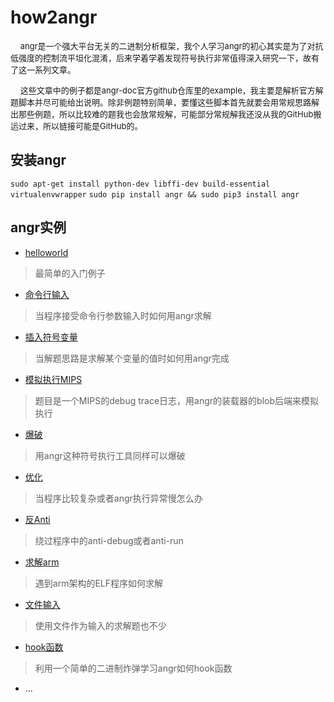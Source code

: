 # how2angr 

&nbsp;&nbsp;&nbsp;&nbsp;<font size=2>angr是一个强大平台无关的二进制分析框架，我个人学习angr的初心其实是为了对抗低强度的控制流平坦化混淆，后来学着学着发现符号执行非常值得深入研究一下，故有了这一系列文章。</font></br>

    <font size=2>这些文章中的例子都是angr-doc官方github仓库里的example，我主要是解析官方解题脚本并尽可能给出说明。除非例题特别简单，要懂这些脚本首先就要会用常规思路解出那些例题，所以比较难的题我也会放常规解，可能部分常规解我还没从我的GitHub搬运过来，所以链接可能是GitHub的。</font></br>

## 安装angr

`sudo apt-get install python-dev libffi-dev build-essential virtualenvwrapper`
`sudo pip install angr && sudo pip3 install angr`

## angr实例

- [helloworld](https://fanda.cloud/2019/03/13/angr%E5%AD%A6%E4%B9%A0-helloworld/)
> 最简单的入门例子
- [命令行输入](https://fanda.cloud/2019/03/13/angr%E5%AD%A6%E4%B9%A0-%E7%AC%AC%E4%BA%8C%E8%8A%82%E5%91%BD%E4%BB%A4%E8%A1%8C%E8%BE%93%E5%85%A5/)
> 当程序接受命令行参数输入时如何用angr求解
- [插入符号变量](https://fanda.cloud/2019/03/13/angr%E5%AD%A6%E4%B9%A0-%E7%AC%AC%E4%B8%89%E8%8A%82%E6%8F%92%E5%85%A5%E7%AC%A6%E5%8F%B7%E5%8F%98%E9%87%8F/)
> 当解题思路是求解某个变量的值时如何用angr完成
- [模拟执行MIPS](https://fanda.cloud/2019/03/13/angr%E5%AD%A6%E4%B9%A0-%E7%AC%AC%E5%9B%9B%E8%8A%82%E6%A8%A1%E6%8B%9F%E6%89%A7%E8%A1%8Cmips/)
> 题目是一个MIPS的debug trace日志，用angr的装载器的blob后端来模拟执行
- [爆破](https://fanda.cloud/2019/03/13/angr%E5%AD%A6%E4%B9%A0-%E7%AC%AC%E4%BA%94%E8%8A%82%E7%88%86%E7%A0%B4/)
> 用angr这种符号执行工具同样可以爆破
- [优化](https://github.com/fangdada/learning-angr/tree/master/ctf/%E4%BC%98%E5%8C%96)
> 当程序比较复杂或者angr执行异常慢怎么办
- [反Anti](https://github.com/fangdada/learning-angr/tree/master/ctf/%E5%8F%8Danti)
> 绕过程序中的anti-debug或者anti-run
- [求解arm](https://github.com/fangdada/learning-angr/tree/master/ctf/%E6%B1%82%E8%A7%A3arm)
> 遇到arm架构的ELF程序如何求解
- [文件输入](https://github.com/fangdada/learning-angr/tree/master/ctf/%E6%96%87%E4%BB%B6%E8%BE%93%E5%85%A5)
> 使用文件作为输入的求解题也不少
- [hook函数](https://github.com/fangdada/learning-angr/tree/master/ctf/hook%E5%87%BD%E6%95%B0)
> 利用一个简单的二进制炸弹学习angr如何hook函数

- ...

